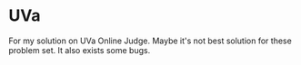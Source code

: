 UVa
===
For my solution on UVa Online Judge.
Maybe it's not best solution for these problem set.
It also exists some bugs.
